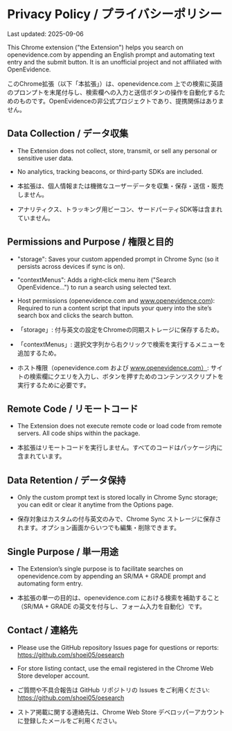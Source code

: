 # Privacy Policy / プライバシーポリシー

Last updated: 2025-09-06

This Chrome extension ("the Extension") helps you search on openevidence.com by appending an English prompt and automating text entry and the submit button. It is an unofficial project and not affiliated with OpenEvidence.

このChrome拡張（以下「本拡張」）は、openevidence.com 上での検索に英語のプロンプトを末尾付与し、検索欄への入力と送信ボタンの操作を自動化するためのものです。OpenEvidenceの非公式プロジェクトであり、提携関係はありません。

## Data Collection / データ収集
- The Extension does not collect, store, transmit, or sell any personal or sensitive user data.
- No analytics, tracking beacons, or third‑party SDKs are included.

- 本拡張は、個人情報または機微なユーザーデータを収集・保存・送信・販売しません。
- アナリティクス、トラッキング用ビーコン、サードパーティSDK等は含まれていません。

## Permissions and Purpose / 権限と目的
- "storage": Saves your custom appended prompt in Chrome Sync (so it persists across devices if sync is on).
- "contextMenus": Adds a right‑click menu item ("Search OpenEvidence…") to run a search using selected text.
- Host permissions (openevidence.com and www.openevidence.com): Required to run a content script that inputs your query into the site’s search box and clicks the search button.

- 「storage」: 付与英文の設定をChromeの同期ストレージに保存するため。
- 「contextMenus」: 選択文字列から右クリックで検索を実行するメニューを追加するため。
- ホスト権限（openevidence.com および www.openevidence.com）: サイトの検索欄にクエリを入力し、ボタンを押すためのコンテンツスクリプトを実行するために必要です。

## Remote Code / リモートコード
- The Extension does not execute remote code or load code from remote servers. All code ships within the package.

- 本拡張はリモートコードを実行しません。すべてのコードはパッケージ内に含まれています。

## Data Retention / データ保持
- Only the custom prompt text is stored locally in Chrome Sync storage; you can edit or clear it anytime from the Options page.

- 保存対象はカスタムの付与英文のみで、Chrome Sync ストレージに保存されます。オプション画面からいつでも編集・削除できます。

## Single Purpose / 単一用途
- The Extension’s single purpose is to facilitate searches on openevidence.com by appending an SR/MA + GRADE prompt and automating form entry.

- 本拡張の単一の目的は、openevidence.com における検索を補助すること（SR/MA + GRADE の英文を付与し、フォーム入力を自動化）です。

## Contact / 連絡先
- Please use the GitHub repository Issues page for questions or reports: https://github.com/shoei05/oesearch
- For store listing contact, use the email registered in the Chrome Web Store developer account.

- ご質問や不具合報告は GitHub リポジトリの Issues をご利用ください: https://github.com/shoei05/oesearch
- ストア掲載に関する連絡先は、Chrome Web Store デベロッパーアカウントに登録したメールをご利用ください。
